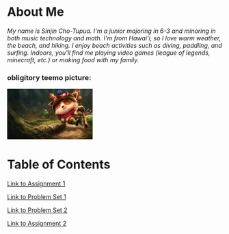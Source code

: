 # About Me
*My name is Sinjin Cho-Tupua. I'm a junior majoring in 6-3 and minoring in both music technology and math. I'm from Hawai'i, so I love warm weather, the beach, and hiking. I enjoy beach activities such as diving, paddling, and surfing. Indoors, you'll find me playing video games (league of legends, minecraft, etc.) or making food with my family.*

### obligitory teemo picture:

<img src="assets/teemo.jpg" alt="Teemo picture" width="200">


# Table of Contents
[Link to Assignment 1](assignments/assignment1/contents.md)

[Link to Problem Set 1](assignments/pset1/contents.md)

[Link to Problem Set 2](/assignments/pset2/contents.md)

[Link to Assignment 2](/assignments/assignment2/contents.md)
